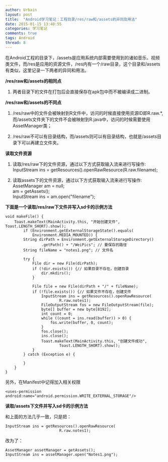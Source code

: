 ```yaml
---
author: Urbain
layout: post
title:  "Android学习笔记：工程目录/res/raw和/assets的异同及用法"
date: 2015-01-15 13:40:55
categories: 学习笔记
comments: true
tags: Android
thread: 8
---
```


在Android工程的目录下，/assets是应用系统内部需要使用到的诸如音乐、视频类文件，而/res是应用的资源文件，/res内有一个/raw目录，这个目录和/assets有类似，这里记录一下两者的异同和用法。

**/res/raw和/assets的相同点**

1.  两者目录下的文件在打包后会直接保存在apk包中而不被编译成二进制。

**/res/raw和/assets的不同点**

1.  /res/raw中的文件会被映射到R文件中，访问的时候直接使用资源ID即R.raw.*,而/assets文件夹下的文件不会被映射到R.java中，访问的时候需要使用AssetManager类；  

2.  /res/raw不可以有目录结构，而/assets则可以有目录结构，也就是/assets目录下可以再建立文件夹。

**读取文件资源**

1.  读取/res/raw下的文件资源，通过以下方式获取输入流来进行写操作:  
	InputStream ins = getResources().openRawResource(R.raw.filename);

2.  读取assets下的文件资源，通过以下方式获取输入流来进行写操作:  
	AssetManager am = null;  
	am = getAssets();  
	InputStream ins = am.open("filename");  

**下面是一个读取/res/raw下文件并写入sd卡的示例方法**

	void makeFile() {
		Toast.makeText(MainActivity.this, "开始创建文件", Toast.LENGTH_SHORT).show();
			if (Environment.getExternalStorageState().equals(
				Environment.MEDIA_MOUNTED)) {
			String dirPath = Environment.getExternalStorageDirectory()
					.getPath() + "/WeiPics"; // 要保存的路径
			String fileName = "notes1.png"; // 文件名

			try {
				File dir = new File(dirPath);
				if (!dir.exists()) {// 如果目录不存在，创建目录
					dir.mkdirs();
				}

				File file = new File(dirPath + "/" + fileName);
				if (!file.exists()) {// 如果文件不存在，创建文件
					InputStream ins = getResources().openRawResource(
							R.raw.notes1);
					FileOutputStream fos = new FileOutputStream(file);
					byte[] buffer = new byte[8192];
					int count = 0;
					while ((count = ins.read(buffer)) > 0) {
						fos.write(buffer, 0, count);
					}
					fos.close();
					ins.close();
					Toast.makeText(MainActivity.this, "创建文件成功",
							Toast.LENGTH_SHORT).show();
				}
			} catch (Exception e) {

			}
		}
	}

另外，在Manifest中记得加入相关权限

	<uses-permission android:name="android.permission.WRITE_EXTERNAL_STORAGE"/>

**读取/assets下文件并写入sd卡的示例方法**

和上面的方法几乎一致，只是把：

	InputStream ins = getResources().openRawResource(
							R.raw.notes1);

改为了：

	AssetManager assetManager = getAssets();
	InputStream ins = assetManager.open("Notes1.png");